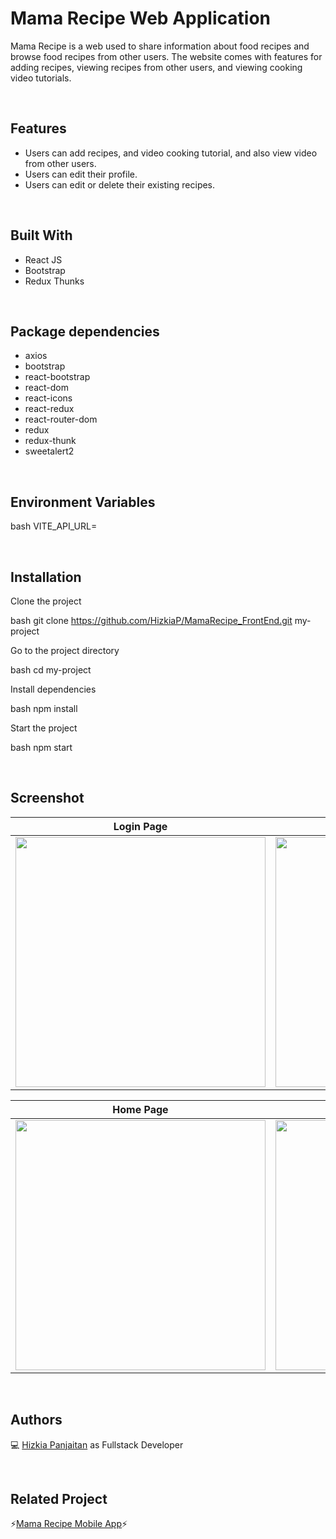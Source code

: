 # Mama Recipe Web Application

Mama Recipe is a web used to share information about food recipes and browse food recipes from other users. The website comes with features for adding recipes, viewing recipes from other users, and viewing cooking video tutorials.

<br />

## Features

- Users can add recipes, and video cooking tutorial, and also view video from other users.
- Users can edit their profile.
- Users can edit or delete their existing recipes.

<br />

## Built With

- React JS
- Bootstrap
- Redux Thunks

<br />

## Package dependencies

- axios
- bootstrap
- react-bootstrap
- react-dom
- react-icons
- react-redux
- react-router-dom
- redux
- redux-thunk
- sweetalert2

<br />

## Environment Variables

bash
VITE_API_URL=

<br />

## Installation

Clone the project

bash
  git clone https://github.com/HizkiaP/MamaRecipe_FrontEnd.git my-project


Go to the project directory

bash
  cd my-project


Install dependencies

bash
  npm install


Start the project

bash
  npm start

<br />

## Screenshot
| Login Page | Register Page |
|------------|---------------|
|<img src="https://drive.google.com/uc?export=view&id=1qVIig3v2NJ3bxCeBtB5jcfzeVOqwrBy9" width=400/>| <img src="https://drive.google.com/uc?export=view&id=1KSiHMwJlnmXaBFRo44FdabrIF5emCzNN" width=400/>|

| Home Page | Add Recipe Page |
|------------|---------------|
|<img src="https://drive.google.com/uc?export=view&id=1RqbfzctOwRngqcibXm4H2erbNfF1_Zcp" width=400/>| <img src="https://drive.google.com/uc?export=view&id=13Pm1xludwD_87iYe7J8XXEJreTr1q7UF" width=400/>|
<br />

## Authors

💻 [Hizkia Panjaitan](https://github.com/HizkiaP) as Fullstack Developer

<br />

## Related Project

⚡[Mama Recipe Mobile App](https://github.com/HizkiaP/MamaRecipe_Mobile)⚡

